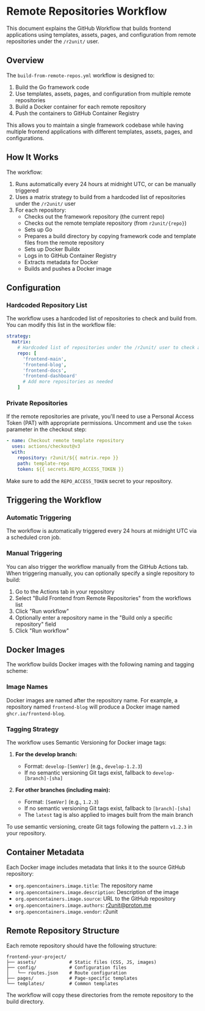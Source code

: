 # Remote Repositories Workflow

This document explains the GitHub Workflow that builds frontend applications using templates, assets, pages, and configuration from remote repositories under the `/r2unit/` user.

## Overview

The `build-from-remote-repos.yml` workflow is designed to:

1. Build the Go framework code
2. Use templates, assets, pages, and configuration from multiple remote repositories
3. Build a Docker container for each remote repository
4. Push the containers to GitHub Container Registry

This allows you to maintain a single framework codebase while having multiple frontend applications with different templates, assets, pages, and configurations.

## How It Works

The workflow:

1. Runs automatically every 24 hours at midnight UTC, or can be manually triggered
2. Uses a matrix strategy to build from a hardcoded list of repositories under the `/r2unit/` user
3. For each repository:
   - Checks out the framework repository (the current repo)
   - Checks out the remote template repository (from `r2unit/{repo}`)
   - Sets up Go
   - Prepares a build directory by copying framework code and template files from the remote repository
   - Sets up Docker Buildx
   - Logs in to GitHub Container Registry
   - Extracts metadata for Docker
   - Builds and pushes a Docker image

## Configuration

### Hardcoded Repository List

The workflow uses a hardcoded list of repositories to check and build from. You can modify this list in the workflow file:

```yaml
strategy:
  matrix:
    # Hardcoded list of repositories under the /r2unit/ user to check and build from
    repo: [
      'frontend-main',
      'frontend-blog',
      'frontend-docs',
      'frontend-dashboard'
      # Add more repositories as needed
    ]
```

### Private Repositories

If the remote repositories are private, you'll need to use a Personal Access Token (PAT) with appropriate permissions. Uncomment and use the `token` parameter in the checkout step:

```yaml
- name: Checkout remote template repository
  uses: actions/checkout@v3
  with:
    repository: r2unit/${{ matrix.repo }}
    path: template-repo
    token: ${{ secrets.REPO_ACCESS_TOKEN }}
```

Make sure to add the `REPO_ACCESS_TOKEN` secret to your repository.

## Triggering the Workflow

### Automatic Triggering

The workflow is automatically triggered every 24 hours at midnight UTC via a scheduled cron job.

### Manual Triggering

You can also trigger the workflow manually from the GitHub Actions tab. When triggering manually, you can optionally specify a single repository to build:

1. Go to the Actions tab in your repository
2. Select "Build Frontend from Remote Repositories" from the workflows list
3. Click "Run workflow"
4. Optionally enter a repository name in the "Build only a specific repository" field
5. Click "Run workflow"

## Docker Images

The workflow builds Docker images with the following naming and tagging scheme:

### Image Names

Docker images are named after the repository name. For example, a repository named `frontend-blog` will produce a Docker image named `ghcr.io/frontend-blog`.

### Tagging Strategy

The workflow uses Semantic Versioning for Docker image tags:

1. **For the develop branch:**
   - Format: `develop-[SemVer]` (e.g., `develop-1.2.3`)
   - If no semantic versioning Git tags exist, fallback to `develop-[branch]-[sha]`

2. **For other branches (including main):**
   - Format: `[SemVer]` (e.g., `1.2.3`)
   - If no semantic versioning Git tags exist, fallback to `[branch]-[sha]`
   - The `latest` tag is also applied to images built from the main branch

To use semantic versioning, create Git tags following the pattern `v1.2.3` in your repository.

## Container Metadata

Each Docker image includes metadata that links it to the source GitHub repository:

- `org.opencontainers.image.title`: The repository name
- `org.opencontainers.image.description`: Description of the image
- `org.opencontainers.image.source`: URL to the GitHub repository
- `org.opencontainers.image.authors`: r2unit@proton.me
- `org.opencontainers.image.vendor`: r2unit

## Remote Repository Structure

Each remote repository should have the following structure:

```
frontend-your-project/
├── assets/            # Static files (CSS, JS, images)
├── config/            # Configuration files
│   └── routes.json    # Route configuration
├── pages/             # Page-specific templates
└── templates/         # Common templates
```

The workflow will copy these directories from the remote repository to the build directory.